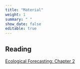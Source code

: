 ```yaml
---
title: "Material"
weight: 1
summary: " "
show_date: false
editable: true
---
```


## Reading

[Ecological Forecasting: Chapter 2](https://ebookcentral.proquest.com/lib/UFL/detail.action?docID=4866481#goto_toc)